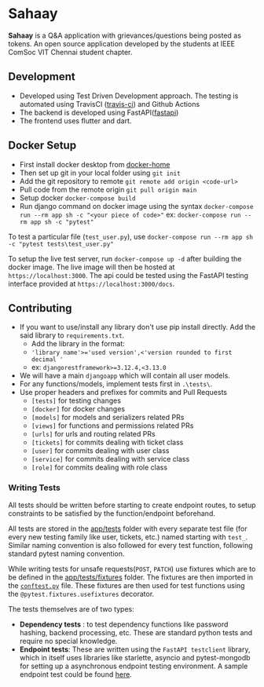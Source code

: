 # Sahaay
**Sahaay** is a Q&A application with grievances/questions being posted as tokens. An open source application developed by the students at IEEE ComSoc VIT Chennai student chapter.

## Development
- Developed using Test Driven Development approach. The testing is automated using TravisCI ([travis-ci](https://travis-ci.com/)) and Github Actions
- The backend is developed using FastAPI([fastapi](https://fastapi.tiangolo.com/))
- The frontend uses flutter and dart.

## Docker Setup
- First install docker desktop from [docker-home](https://www.docker.com/get-started)
- Then set up git in your local folder using `git init`
- Add the git repository to remote 
				`git remote add origin <code-url>`
- Pull code from the remote origin `git pull origin main`
- Setup docker `docker-compose build`
- Run django command on docker image using the syntax 
`docker-compose run --rm app sh -c "<your piece of code>"`
ex:
`docker-compose run --rm app sh -c "pytest"`

To test a particular file (`test_user.py`), use 
`docker-compose run --rm app sh -c "pytest tests\test_user.py"`

To setup the live test server, run `docker-compose up -d` after building the docker image. The live image will then be hosted at `https://localhost:3000`. The api could be tested using the FastAPI testing interface provided at `https://localhost:3000/docs`.

## Contributing
- If you want to use/install any library don't use pip install directly. Add the said library to `requirements.txt`.
	- Add the library in the format: 
	- `'library name'>='used version',<'version rounded to first decimal '` 
	- ex: `djangorestframework>=3.12.4,<3.13.0`
- We will have a main `djangoapp` which will contain all user models.
- For any functions/models, implement tests first in `.\tests\`.
- Use proper headers and prefixes for commits and Pull Requests
	- `[tests]` for testing changes
	- `[docker]` for docker changes
	- `[models]` for models and serializers related PRs
	- `[views]` for functions and permissions related PRs
	- `[urls]` for urls and routing related PRs
	- `[tickets]` for commits dealing with ticket class
	- `[user]` for commits dealing with user class
	- `[service]` for commits dealing with service class
	- `[role]` for commits dealing with role class

### Writing Tests
All tests should be written before starting to create endpoint routes, to setup constraints to be satisfied by the function/endpoint beforehand.

All tests are stored in the [app/tests](https://github.com/ComputerSocietyVITC/Sahaay/tree/main/app/tests) folder with every separate test file (for every new testing family like user, tickets, etc.) named starting with `test_`. Similar naming convention is also followed for every test function, following standard pytest naming convention.

While writing tests for unsafe requests(`POST`, `PATCH`) use fixtures which are to be defined in the [app/tests/fixtures](https://github.com/ComputerSocietyVITC/Sahaay/tree/main/app/tests/fixtures) folder.
The fixtures are then imported in the [`conftest.py`](https://github.com/ComputerSocietyVITC/Sahaay/tree/main/app/tests/conftest.py) file. These fixtures are then used for test functions using the `@pytest.fixtures.usefixtures` decorator.

The tests themselves are of two types:
- **Dependency tests** : to test dependency functions like password hashing, backend processing, etc. These are standard python tests and require no special knowledge.
- **Endpoint tests**: These are written using the `FastAPI testclient` library, which in itself uses libraries like starlette, asyncio and pytest-mongodb for setting up a asynchronous endpoint testing environment. 
A sample endpoint test could be found [here](https://github.com/ComputerSocietyVITC/Sahaay/blob/User/app/tests/test_user.py).